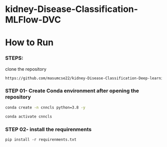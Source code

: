 # kidney-Disease-Classification-MLFlow-DVC

# How to Run

### STEPS:

clone the repository


``` bash
https://github.com/masumcse22/kidney-Disease-Classification-Deep-learning-Project
```

### STEP 01- Create Conda environment after opening the repository

```bash
conda create -n cnncls python=3.8 -y
```

```bash
conda activate cnncls
```

### STEP 02- install the requirenments
 ```base
 pip install -r requirenments.txt
 ```

